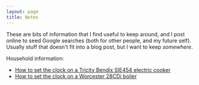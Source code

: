 ```yaml
---
layout: page
title: Notes
---
```


These are bits of information that I find useful to keep around, and I post online to seed Google searches (both for other people, and my future self).
Usually stuff that doesn't fit into a blog post, but I want to keep *somewhere*.

Household information:

* [How to set the clock on a Tricity Bendix SIE454 electric cooker](/notes/tricity-sie454-clock)
* [How to set the clock on a Worcester 28CDi boiler](/notes/worcester-28cdi-clock)
